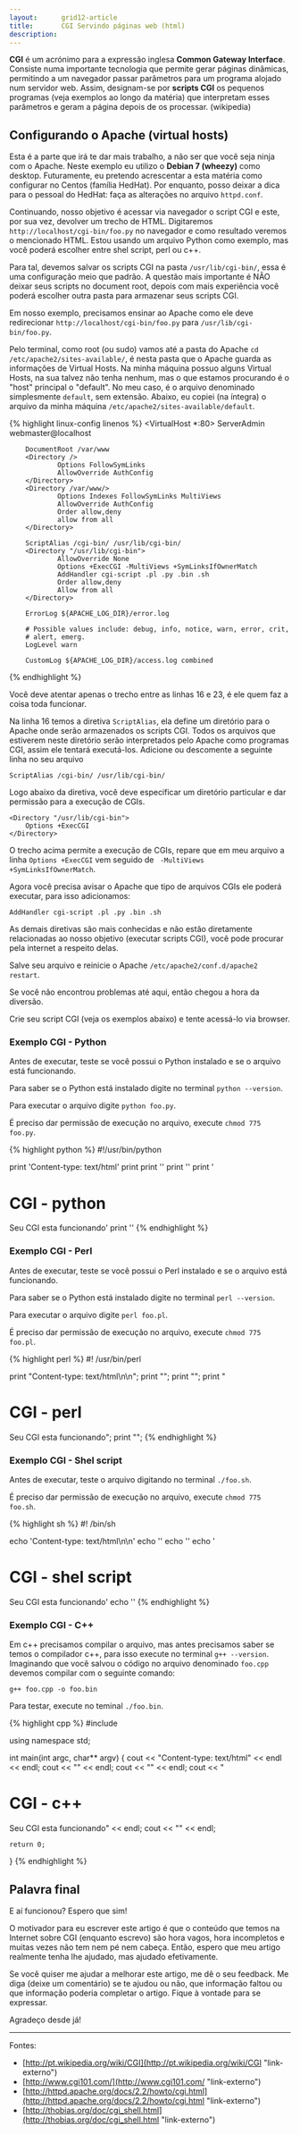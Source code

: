 ```yaml
---
layout:      grid12-article
title:       CGI Servindo páginas web (html)
description: 
---
```


__CGI__ é um acrónimo para a expressão inglesa __Common Gateway Interface__. Consiste numa importante tecnologia que 
permite gerar páginas dinâmicas, permitindo a um navegador passar parâmetros para um programa alojado num servidor web.
Assim, designam-se por __scripts CGI__ os pequenos programas (veja exemplos ao longo da matéria) que interpretam esses
parâmetros e geram a página depois de os processar. (wikipedia)


Configurando o Apache (virtual hosts)
---

Esta é a parte que irá te dar mais trabalho, a não ser que você seja ninja com o Apache. Neste exemplo eu utilizo o
__Debian 7 (wheezy)__ como desktop. Futuramente, eu pretendo acrescentar a esta matéria como configurar no Centos (família
HedHat). Por enquanto, posso deixar a dica para o pessoal do HedHat: faça as alterações no arquivo `httpd.conf`.

Continuando, nosso objetivo é acessar via navegador o script CGI e este, por sua vez, devolver um trecho de HTML. Digitaremos 
`http://localhost/cgi-bin/foo.py` no navegador e como resultado veremos o mencionado HTML. Estou usando um arquivo Python
como exemplo, mas você poderá escolher entre shel script, perl ou c++.

Para tal, devemos salvar os scripts CGI na pasta `/usr/lib/cgi-bin/`, essa é uma configuração meio que padrão. A questão
mais importante é NÂO deixar seus scripts no document root, depois com mais experiência você poderá escolher outra pasta
para armazenar seus scripts CGI.

Em nosso exemplo, precisamos ensinar ao Apache como ele deve redirecionar `http://localhost/cgi-bin/foo.py` para
`/usr/lib/cgi-bin/foo.py`.

Pelo terminal, como root (ou sudo) vamos até a pasta do Apache `cd /etc/apache2/sites-available/`, é nesta pasta que
o Apache guarda as informações de Virtual Hosts. Na minha máquina possuo alguns Virtual Hosts, na sua talvez não tenha
nenhum, mas o que estamos procurando é o "host" principal o "default". No meu caso, é o arquivo denominado simplesmente
`default`, sem extensão. Abaixo, eu copiei (na íntegra) o arquivo da minha máquina `/etc/apache2/sites-available/default`.

{% highlight linux-config linenos %}
<VirtualHost *:80>
        ServerAdmin webmaster@localhost

        DocumentRoot /var/www
        <Directory />
                Options FollowSymLinks
                AllowOverride AuthConfig
        </Directory>
        <Directory /var/www/>
                Options Indexes FollowSymLinks MultiViews
                AllowOverride AuthConfig
                Order allow,deny
                allow from all
        </Directory>

        ScriptAlias /cgi-bin/ /usr/lib/cgi-bin/
        <Directory "/usr/lib/cgi-bin">
                AllowOverride None
                Options +ExecCGI -MultiViews +SymLinksIfOwnerMatch
                AddHandler cgi-script .pl .py .bin .sh
                Order allow,deny
                Allow from all
        </Directory>

        ErrorLog ${APACHE_LOG_DIR}/error.log

        # Possible values include: debug, info, notice, warn, error, crit,
        # alert, emerg.
        LogLevel warn

        CustomLog ${APACHE_LOG_DIR}/access.log combined
</VirtualHost>

{% endhighlight %}

Você deve atentar apenas o trecho entre as linhas 16 e 23, é ele quem faz a coisa toda funcionar.

Na linha 16 temos a diretiva `ScriptAlias`, ela define um diretório para o Apache onde serão armazenados os scripts CGI.
Todos os arquivos que estiverem neste diretório serão interpretados pelo Apache como programas CGI, assim ele tentará 
executá-los. Adicione ou descomente a seguinte linha no seu arquivo 

    ScriptAlias /cgi-bin/ /usr/lib/cgi-bin/ 

Logo abaixo da diretiva, você deve especificar um diretório particular e dar permissão para a execução de CGIs.

    <Directory "/usr/lib/cgi-bin">
        Options +ExecCGI
    </Directory>

O trecho acima permite a execução de CGIs, repare que em meu arquivo a linha `Options +ExecCGI` vem seguido de 
` -MultiViews +SymLinksIfOwnerMatch`.

Agora você precisa avisar o Apache que tipo de arquivos CGIs ele poderá executar, para isso adicionamos:

    AddHandler cgi-script .pl .py .bin .sh

As demais diretivas são mais conhecidas e não estão diretamente relacionadas ao nosso objetivo (executar scripts CGI),
você pode procurar pela internet a respeito delas.

Salve seu arquivo e reinicie o Apache `/etc/apache2/conf.d/apache2 restart`.

Se você não encontrou problemas até aqui, então chegou a hora da diversão.

Crie seu script CGI (veja os exemplos abaixo) e tente acessá-lo via browser.



### Exemplo CGI - Python

Antes de executar, teste se você possui o Python instalado e se o arquivo está funcionando.

Para saber se o Python está instalado digite no terminal `python --version`.

Para executar o arquivo digite `python foo.py`.

É preciso dar permissão de execução no arquivo, execute `chmod 775 foo.py`.

{% highlight python %}
#!/usr/bin/python

print 'Content-type: text/html'
print
print '<html>'
print '<head><title>CGI - python</title></head>'
print '<body><h1>CGI - python</h1>Seu CGI esta funcionando</body>'
print '</html>'
{% endhighlight %}


### Exemplo CGI - Perl

Antes de executar, teste se você possui o Perl instalado e se o arquivo está funcionando.

Para saber se o Python está instalado digite no terminal `perl --version`.

Para executar o arquivo digite `perl foo.pl`.

É preciso dar permissão de execução no arquivo, execute `chmod 775 foo.pl`.

{% highlight perl %}
#! /usr/bin/perl

print "Content-type: text/html\n\n";
print "<html>";
print "<head><title>CGI - perl</title></head>";
print "<body><h1>CGI - perl</h1>Seu CGI esta funcionando</body>";
print "</html>";
{% endhighlight %}


### Exemplo CGI - Shel script

Antes de executar, teste o arquivo digitando no terminal `./foo.sh`.

É preciso dar permissão de execução no arquivo, execute `chmod 775 foo.sh`.

{% highlight sh %}
#! /bin/sh

echo 'Content-type: text/html\n\n'
echo '<html>'
echo '<head><title>CGI - shel script</title></head>'
echo '<body><h1>CGI - shel script</h1>Seu CGI esta funcionando</body>'
echo '</html>'
{% endhighlight %}



### Exemplo CGI - C++

Em c++ precisamos compilar o arquivo, mas antes precisamos saber se temos o compilador c++, para isso execute
no terminal  `g++ --version`. Imaginando que você salvou o código no arquivo denominado `foo.cpp` devemos compilar
com o seguinte comando:

    g++ foo.cpp -o foo.bin

Para testar, execute no teminal `./foo.bin`.

{% highlight cpp %}
#include <iostream>

using namespace std;

int main(int argc, char** argv) {
    cout << "Content-type: text/html" << endl << endl;
    cout << "<html>" << endl;
    cout << "<head><title>CGI - c++</title></head>" << endl;
    cout << "<body><h1>CGI - c++</h1>Seu CGI esta funcionando</body>" << endl;
    cout << "</html>" << endl;

    return 0;
}
{% endhighlight %}



Palavra final
---

E aí funcionou? Espero que sim!

O motivador para eu escrever este artigo é que o conteúdo que temos na Internet sobre CGI  (enquanto escrevo) são
hora vagos, hora incompletos e muitas vezes não tem nem pé nem cabeça. Então, espero que meu artigo realmente tenha lhe
ajudado, mas ajudado efetivamente.

Se você quiser me ajudar a melhorar este artigo, me dê o seu feedback. Me diga (deixe um comentário) se te ajudou ou 
não, que informação faltou ou que informação poderia completar o artigo. Fique à vontade para se expressar.

Agradeço desde já!


<hr>
Fontes:

- [http://pt.wikipedia.org/wiki/CGI](http://pt.wikipedia.org/wiki/CGI "link-externo")
- [http://www.cgi101.com/](http://www.cgi101.com/ "link-externo")
- [http://httpd.apache.org/docs/2.2/howto/cgi.html](http://httpd.apache.org/docs/2.2/howto/cgi.html "link-externo")
- [http://thobias.org/doc/cgi_shell.html](http://thobias.org/doc/cgi_shell.html "link-externo")